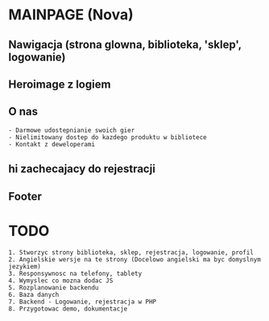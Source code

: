 <!-- Personal notes, delete when ready -->

# MAINPAGE (Nova)

## Nawigacja (strona glowna, biblioteka, 'sklep', logowanie)

## Heroimage z logiem

## O nas

    - Darmowe udostepnianie swoich gier
    - Nielimitowany dostep do kazdego produktu w bibliotece
    - Kontakt z deweloperami

## hi zachecajacy do rejestracji

## Footer

# TODO

    1. Stworzyc strony biblioteka, sklep, rejestracja, logowanie, profil
    2. Angielskie wersje na te strony (Docelowo angielski ma byc domyslnym jezykiem)
    3. Responsywnosc na telefony, tablety
    4. Wymyslec co mozna dodac JS
    5. Rozplanowanie backendu
    6. Baza danych
    7. Backend - Logowanie, rejestracja w PHP
    8. Przygotowac demo, dokumentacje
